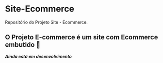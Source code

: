 # Site-Ecommerce
Repositório do Projeto Site - Ecommerce. 

## O Projeto E-commerce é um site com Ecommerce embutido 🏬

__*Ainda está em desenvolvimento*__
